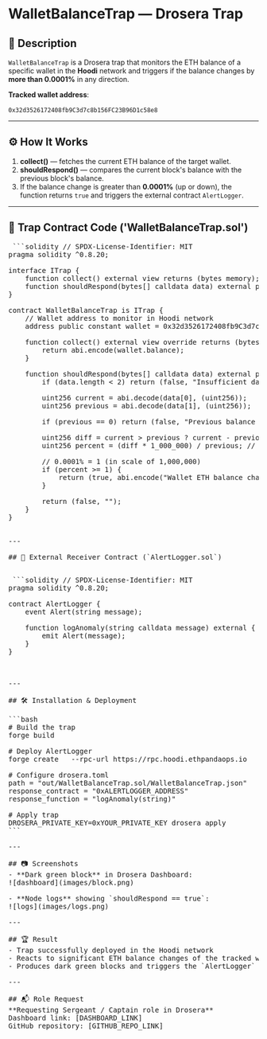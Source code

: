 # WalletBalanceTrap — Drosera Trap

## 📌 Description
`WalletBalanceTrap` is a Drosera trap that monitors the ETH balance of a specific wallet in the **Hoodi** network and triggers if the balance changes by **more than 0.0001%** in any direction.

**Tracked wallet address**:
```
0x32d3526172408fb9C3d7c8b156FC23B96D1c58e8
```

---

## ⚙️ How It Works

1. **collect()** — fetches the current ETH balance of the target wallet.
2. **shouldRespond()** — compares the current block's balance with the previous block's balance.
3. If the balance change is greater than **0.0001%** (up or down), the function returns `true` and triggers the external contract `AlertLogger`.

---

## 📂 Trap Contract Code ('WalletBalanceTrap.sol')

<pre> ```solidity // SPDX-License-Identifier: MIT
pragma solidity ^0.8.20;

interface ITrap {
    function collect() external view returns (bytes memory);
    function shouldRespond(bytes[] calldata data) external pure returns (bool, bytes memory);
}

contract WalletBalanceTrap is ITrap {
    // Wallet address to monitor in Hoodi network
    address public constant wallet = 0x32d3526172408fb9C3d7c8b156FC23B96D1c58e8;

    function collect() external view override returns (bytes memory) {
        return abi.encode(wallet.balance);
    }

    function shouldRespond(bytes[] calldata data) external pure override returns (bool, bytes memory) {
        if (data.length < 2) return (false, "Insufficient data");

        uint256 current = abi.decode(data[0], (uint256));
        uint256 previous = abi.decode(data[1], (uint256));

        if (previous == 0) return (false, "Previous balance is zero");

        uint256 diff = current > previous ? current - previous : previous - current;
        uint256 percent = (diff * 1_000_000) / previous; // precision to 0.0001%

        // 0.0001% = 1 (in scale of 1,000,000)
        if (percent >= 1) {
            return (true, abi.encode("Wallet ETH balance changed > 0.0001%"));
        }

        return (false, "");
    }
}


---

## 📡 External Receiver Contract (`AlertLogger.sol`)

<pre> ```solidity // SPDX-License-Identifier: MIT
pragma solidity ^0.8.20;

contract AlertLogger {
    event Alert(string message);

    function logAnomaly(string calldata message) external {
        emit Alert(message);
    }
}



---

## 🛠 Installation & Deployment

```bash
# Build the trap
forge build

# Deploy AlertLogger
forge create   --rpc-url https://rpc.hoodi.ethpandaops.io   --broadcast   --private-key 0xYOUR_PRIVATE_KEY   src/AlertLogger.sol:AlertLogger

# Configure drosera.toml
path = "out/WalletBalanceTrap.sol/WalletBalanceTrap.json"
response_contract = "0xALERTLOGGER_ADDRESS"
response_function = "logAnomaly(string)"

# Apply trap
DROSERA_PRIVATE_KEY=0xYOUR_PRIVATE_KEY drosera apply
```

---

## 📷 Screenshots
- **Dark green block** in Drosera Dashboard:
![dashboard](images/block.png)

- **Node logs** showing `shouldRespond == true`:
![logs](images/logs.png)

---

## 🏆 Result
- Trap successfully deployed in the Hoodi network
- Reacts to significant ETH balance changes of the tracked wallet
- Produces dark green blocks and triggers the `AlertLogger` external contract

---

## 📬 Role Request
**Requesting Sergeant / Captain role in Drosera**  
Dashboard link: [DASHBOARD_LINK]  
GitHub repository: [GITHUB_REPO_LINK]
